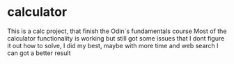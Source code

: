 # calculator
This is a calc project, that finish the Odin´s fundamentals course
Most of the calculator functionality is working but still got some issues that I dont figure it out how to solve, I did my best, maybe with more time and web search I can got a better result
